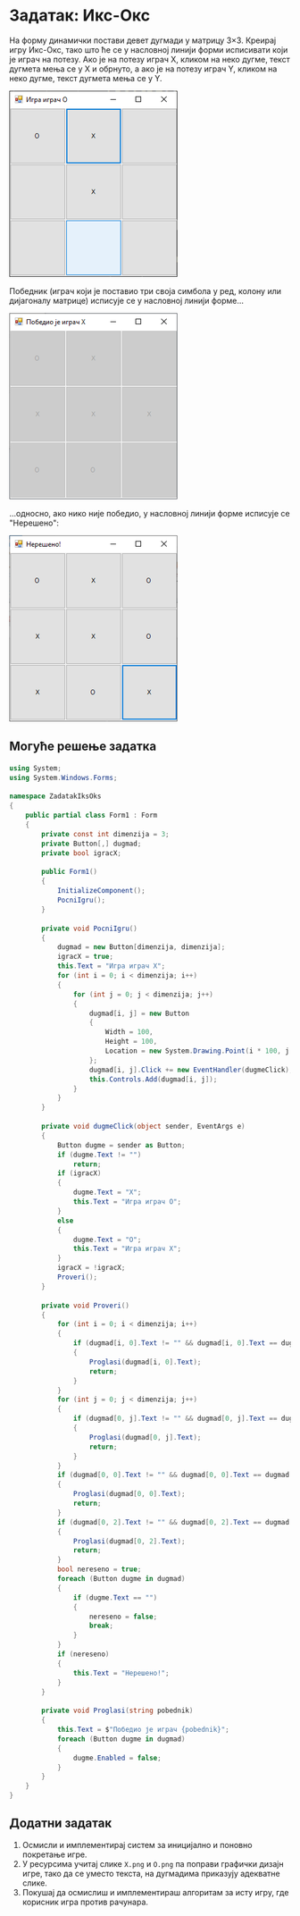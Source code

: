 # Задатак: Икс-Окс

На форму динамички постави девет дугмади у матрицу 3×3. Креирај игру Икс-Окс,
тако што ће се у насловној линији форми исписивати који је играч на потезу.
Ако је на потезу играч Х, кликом на неко дугме, текст дугмета мења се у Х и
обрнуто, а ако је на потезу играч Y, кликом на неко дугме, текст дугмета мења се
у Y.

![Икс-Окс](./images/iksoks1.png)

Победник (играч који је поставио три своја симбола у ред, колону или дијагоналу
матрице) исписује се у насловној линији форме...

![Икс-Окс](./images/iksoks2.png)

...односно, ако нико није победио, у насловној линији форме исписује се
"Нерешено":

![Икс-Окс](./images/iksoks3.png)

## Могуће решење задатка

```cs
using System;
using System.Windows.Forms;

namespace ZadatakIksOks
{
    public partial class Form1 : Form
    {
        private const int dimenzija = 3;
        private Button[,] dugmad;
        private bool igracX;

        public Form1()
        {
            InitializeComponent();
            PocniIgru();
        }

        private void PocniIgru()
        {
            dugmad = new Button[dimenzija, dimenzija];
            igracX = true;
            this.Text = "Игра играч X";
            for (int i = 0; i < dimenzija; i++)
            {
                for (int j = 0; j < dimenzija; j++)
                {
                    dugmad[i, j] = new Button
                    {
                        Width = 100,
                        Height = 100,
                        Location = new System.Drawing.Point(i * 100, j * 100)
                    };
                    dugmad[i, j].Click += new EventHandler(dugmeClick);
                    this.Controls.Add(dugmad[i, j]);
                }
            }
        }

        private void dugmeClick(object sender, EventArgs e)
        {
            Button dugme = sender as Button;
            if (dugme.Text != "")
                return;
            if (igracX)
            {
                dugme.Text = "X";
                this.Text = "Игра играч O";
            }
            else
            {
                dugme.Text = "O";
                this.Text = "Игра играч X";
            }
            igracX = !igracX;
            Proveri();
        }

        private void Proveri()
        {
            for (int i = 0; i < dimenzija; i++)
            {
                if (dugmad[i, 0].Text != "" && dugmad[i, 0].Text == dugmad[i, 1].Text && dugmad[i, 1].Text == dugmad[i, 2].Text)
                {
                    Proglasi(dugmad[i, 0].Text);
                    return;
                }
            }
            for (int j = 0; j < dimenzija; j++)
            {
                if (dugmad[0, j].Text != "" && dugmad[0, j].Text == dugmad[1, j].Text && dugmad[1, j].Text == dugmad[2, j].Text)
                {
                    Proglasi(dugmad[0, j].Text);
                    return;
                }
            }
            if (dugmad[0, 0].Text != "" && dugmad[0, 0].Text == dugmad[1, 1].Text && dugmad[1, 1].Text == dugmad[2, 2].Text)
            {
                Proglasi(dugmad[0, 0].Text);
                return;
            }
            if (dugmad[0, 2].Text != "" && dugmad[0, 2].Text == dugmad[1, 1].Text && dugmad[1, 1].Text == dugmad[2, 0].Text)
            {
                Proglasi(dugmad[0, 2].Text);
                return;
            }
            bool nereseno = true;
            foreach (Button dugme in dugmad)
            {
                if (dugme.Text == "")
                {
                    nereseno = false;
                    break;
                }
            }
            if (nereseno)
            {
                this.Text = "Нерешено!";
            }
        }

        private void Proglasi(string pobednik)
        {
            this.Text = $"Победио је играч {pobednik}";
            foreach (Button dugme in dugmad)
            {
                dugme.Enabled = false;
            }
        }
    }
}
```

## Додатни задатак

1. Осмисли и имплементирај систем за иницијално и поновно покретање игре.
2. У ресурсима учитај слике `X.png` и `O.png` па поправи графички дизајн игре,
тако да се уместо текста, на дугмадима приказују адекватне слике.
3. Покушај да осмислиш и имплементираш алгоритам за исту игру, где корисник
игра против рачунара.
